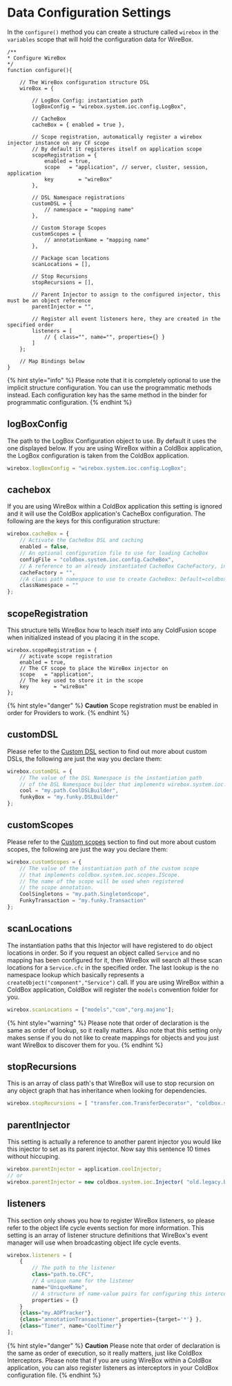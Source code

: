 # Data Configuration Settings

In the `configure()` method you can create a structure called `wirebox` in the `variables` scope that will hold the configuration data for WireBox.

```text
/**
* Configure WireBox
*/
function configure(){

    // The WireBox configuration structure DSL
    wireBox = {

        // LogBox Config: instantiation path
        logBoxConfig = "wirebox.system.ioc.config.LogBox",

        // CacheBox
        cacheBox = { enabled = true },

        // Scope registration, automatically register a wirebox injector instance on any CF scope
        // By default it registeres itself on application scope
        scopeRegistration = {
            enabled = true,
            scope   = "application", // server, cluster, session, application
            key        = "wireBox"
        },

        // DSL Namespace registrations
        customDSL = {
            // namespace = "mapping name"
        },

        // Custom Storage Scopes
        customScopes = {
            // annotationName = "mapping name"
        },

        // Package scan locations
        scanLocations = [],

        // Stop Recursions
        stopRecursions = [],

        // Parent Injector to assign to the configured injector, this must be an object reference
        parentInjector = "",

        // Register all event listeners here, they are created in the specified order
        listeners = [
            // { class="", name="", properties={} }
        ]
    };

    // Map Bindings below
}
```

{% hint style="info" %}
Please note that it is completely optional to use the implicit structure configuration. You can use the programmatic methods instead. Each configuration key has the same method in the binder for programmatic configuration.
{% endhint %}


## logBoxConfig

The path to the LogBox Configuration object to use. By default it uses the one displayed below. If you are using WireBox within a ColdBox application, the LogBox configuration is taken from the ColdBox application.

```javascript
wirebox.logBoxConfig = "wirebox.system.ioc.config.LogBox";
```

## cachebox

If you are using WireBox within a ColdBox application this setting is ignored and it will use the ColdBox application's CacheBox configuration. The following are the keys for this configuration structure:

```javascript
wirebox.cacheBox = {
    // Activate the CacheBox DSL and caching
    enabled = false,
    // An optional configuration file to use for loading CacheBox
    configFile = "coldbox.system.ioc.config.CacheBox",
    // A reference to an already instantiated CacheBox CacheFactory, instead of building one
    cacheFactory = "",
    //A class path namespace to use to create CacheBox: Default=coldbox.system.cache or wirebox.system.cache
    classNamespace = ""
};
```

## scopeRegistration

This structure tells WireBox how to leach itself into any ColdFusion scope when initialized instead of you placing it in the scope.

```text
wirebox.scopeRegistration = {
    // activate scope registration
    enabled = true,
    // The CF scope to place the WireBox injector on
    scope   = "application",
    // The key used to store it in the scope
    key        = "wireBox"
};
```

{% hint style="danger" %}
**Caution** Scope registration must be enabled in order for Providers to work.
{% endhint %}

## customDSL

Please refer to the [Custom DSL](../custom-dsl/) section to find out more about custom DSLs, the following are just the way you declare them:

```javascript
wirebox.customDSL = {
    // The value of the DSL Namespace is the instantiation path
    // of the DSL Namespace builder that implements wirebox.system.ioc.DSL.IDSLBuilder
    cool = "my.path.CoolDSLBuilder",
    funkyBox = "my.funky.DSLBuilder"
};
```

## customScopes

Please refer to the [Custom scopes](../custom-scopes/) section to find out more about custom scopes, the following are just the way you declare them:

```javascript
wirebox.customScopes = {
    // The value of the instantiation path of the custom scope
    // that implements coldbox.system.ioc.scopes.IScope.
    // The name of the scope will be used when registered
    // the scope annotation.
    CoolSingletons = "my.path.SingletonScope",
    FunkyTransaction = "my.funky.Transaction"
};
```

## scanLocations

The instantiation paths that this Injector will have registered to do object locations in order. So if you request an object called `Service` and no mapping has been configured for it, then WireBox will search all these scan locations for a `Service.cfc` in the specified order. The last lookup is the no namespace lookup which basically represents a `createObject("component","Service")` call. If you are using WireBox within a ColdBox application, ColdBox will register the `models` convention folder for you.

```javascript
wirebox.scanLocations = ["models","com","org.majano"];
```

{% hint style="warning" %}
Please note that order of declaration is the same as order of lookup, so it really matters. Also note that this setting only makes sense if you do not like to create mappings for objects and you just want WireBox to discover them for you.
{% endhint %}


## stopRecursions

This is an array of class path's that WireBox will use to stop recursion on any object graph that has inheritance when looking for dependencies.

```javascript
wirebox.stopRecursions = [ "transfer.com.TransferDecorator", "coldbox.system.EventHandler" ];
```

## parentInjector

This setting is actually a reference to another parent injector you would like this injector to set as its parent injector. Now say this sentence 10 times without hiccuping.

```javascript
wirebox.parentInjector = application.coolInjector;
// or
wirebox.parentInjector = new coldbox.system.ioc.Injector( "old.legacy.binder" );
```

## listeners

This section only shows you how to register WireBox listeners, so please refer to the object life cycle events section for more information. This setting is an array of listener structure definitions that WireBox's event manager will use when broadcasting object life cycle events.

```javascript
wirebox.listeners = [
    {
        // The path to the listener
        class="path.to.CFC",
        // A unique name for the listener
        name="UniqueName",
        // A structure of name-value pairs for configuring this interceptor
        properties = {}
    }
    {class="my.AOPTracker"},
    {class="annotationTransactioner",properties={target='*'} },
    {class="Timer", name="CoolTimer"}
];
```

{% hint style="danger" %}
**Caution** Please note that order of declaration is the same as order of execution, so it really matters, just like ColdBox Interceptors. Please note that if you are using WireBox within a ColdBox application, you can also register listeners as interceptors in your ColdBox configuration file.
{% endhint %}